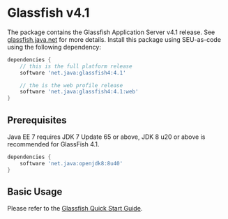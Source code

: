 # Glassfish v4.1

The package contains the Glassfish Application Server v4.1 release. See [glassfish.java.net](https://glassfish.java.net/) for more details.
Install this package using SEU-as-code using the following dependency:
```groovy
dependencies {
	// this is the full platform release
	software 'net.java:glassfish4:4.1'

	// the is the web profile release
	software 'net.java:glassfish4:4.1:web'
}
```

## Prerequisites
Java EE 7 requires JDK 7 Update 65 or above, JDK 8 u20 or above is recommended
for GlassFish 4.1.
```groovy
dependencies {
	software 'net.java:openjdk8:8u40'
}
```

## Basic Usage
Please refer to the [Glassfish Quick Start Guide](https://glassfish.java.net/docs/4.0/quick-start-guide.pdf).
